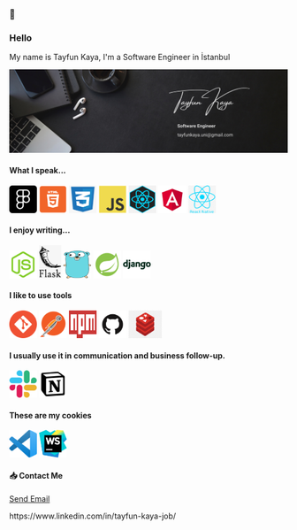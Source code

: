 ### 👋
### Hello

My name is Tayfun Kaya, I'm a Software Engineer in İstanbul

<img src="https://github.com/TAYFUN-KAYA/Tayfun-Kaya/blob/main/tayfun%20kaya.png"  />

#### What I speak...
<p float="left">
  <img src="https://github.com/TAYFUN-KAYA/Tayfun-Kaya/blob/main/fig2.png" width="50" height="50" />
  <img src="https://github.com/TAYFUN-KAYA/Tayfun-Kaya/blob/main/html.png" width="50" height="50" />
  <img src="https://github.com/TAYFUN-KAYA/Tayfun-Kaya/blob/main/css.png" width="50" height="50" />
  <img src="https://github.com/TAYFUN-KAYA/Tayfun-Kaya/blob/main/js.png" width="50" height="50" />
  <img src="https://github.com/TAYFUN-KAYA/Tayfun-Kaya/blob/main/react.png" width="50" height="50" />
 <img src="https://github.com/TAYFUN-KAYA/Tayfun-Kaya/blob/main/angular.svg.png" width="50" height="50" />
  <img src="https://github.com/TAYFUN-KAYA/Tayfun-Kaya/blob/main/reactnative.png" width="50" height="50" />
</p>

#### I enjoy writing...

<p float="left">
  <img src="https://github.com/TAYFUN-KAYA/Tayfun-Kaya/blob/main/node.webp" width="50" height="50" />
  <img src="https://github.com/TAYFUN-KAYA/Tayfun-Kaya/blob/main/flask.png" width="40" height="60" />
  <img src="https://github.com/TAYFUN-KAYA/Tayfun-Kaya/blob/main/go.png" width="50" height="50" />
  <img src="https://github.com/TAYFUN-KAYA/Tayfun-Kaya/blob/main/spring.png" width="50" height="50" />
  <img src="https://github.com/TAYFUN-KAYA/Tayfun-Kaya/blob/main/django.webp" width="50" height="50" />
</p>

#### I like to use tools

<p float="left">
  <img src="https://github.com/TAYFUN-KAYA/Tayfun-Kaya/blob/main/git.png" width="50" height="50" />
  <img src="https://github.com/TAYFUN-KAYA/Tayfun-Kaya/blob/main/postman.png" width="50" height="50" />
  <img src="https://github.com/TAYFUN-KAYA/Tayfun-Kaya/blob/main/npm.svg.png" width="50" height="50" />
  <img src="https://github.com/TAYFUN-KAYA/Tayfun-Kaya/blob/main/github.png" width="50" height="50" />
  <img src="https://github.com/TAYFUN-KAYA/Tayfun-Kaya/blob/main/redis.png" width="60" height="50" />
</p>

#### I usually use it in communication and business follow-up.

<p float="left">
  <img src="https://github.com/TAYFUN-KAYA/Tayfun-Kaya/blob/main/slack.svg.png" width="50" height="50" />
  <img src="https://github.com/TAYFUN-KAYA/Tayfun-Kaya/blob/main/notion.png" width="50" height="50" />
</p>

#### These are my cookies

<p float="left">
  <img src="https://github.com/TAYFUN-KAYA/Tayfun-Kaya/blob/main/vs.svg.png" width="50" height="50" />
  <img src="https://github.com/TAYFUN-KAYA/Tayfun-Kaya/blob/main/ws.png" width="50" height="50" />
</p>

#### 📥 Contact Me

<p float="left">
  <a href="mailto:tayfunkaya.uni@gmail.com">Send Email</a>
  <p> https://www.linkedin.com/in/tayfun-kaya-job/ </p>
</p>

